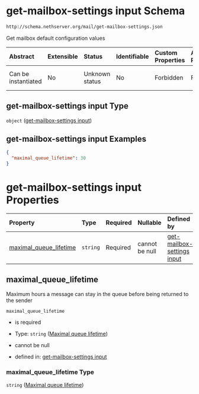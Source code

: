 # get-mailbox-settings input Schema

```txt
http://schema.nethserver.org/mail/get-mailbox-settings.json
```

Get mailbox default configuration values

| Abstract            | Extensible | Status         | Identifiable | Custom Properties | Additional Properties | Access Restrictions | Defined In                                                                         |
| :------------------ | :--------- | :------------- | :----------- | :---------------- | :-------------------- | :------------------ | :--------------------------------------------------------------------------------- |
| Can be instantiated | No         | Unknown status | No           | Forbidden         | Forbidden             | none                | [get-mailbox-settings.json](mail/get-mailbox-settings.json "open original schema") |

## get-mailbox-settings input Type

`object` ([get-mailbox-settings input](get-mailbox-settings.md))

## get-mailbox-settings input Examples

```json
{
  "maximal_queue_lifetime": 30
}
```

# get-mailbox-settings input Properties

| Property                                            | Type     | Required | Nullable       | Defined by                                                                                                                                                                               |
| :-------------------------------------------------- | :------- | :------- | :------------- | :--------------------------------------------------------------------------------------------------------------------------------------------------------------------------------------- |
| [maximal\_queue\_lifetime](#maximal_queue_lifetime) | `string` | Required | cannot be null | [get-mailbox-settings input](get-mailbox-settings-properties-maximal-queue-lifetime.md "http://schema.nethserver.org/mail/get-mailbox-settings.json#/properties/maximal_queue_lifetime") |

## maximal\_queue\_lifetime

Maximum hours a message can stay in the queue before being returned to the sender

`maximal_queue_lifetime`

* is required

* Type: `string` ([Maximal queue lifetime](get-mailbox-settings-properties-maximal-queue-lifetime.md))

* cannot be null

* defined in: [get-mailbox-settings input](get-mailbox-settings-properties-maximal-queue-lifetime.md "http://schema.nethserver.org/mail/get-mailbox-settings.json#/properties/maximal_queue_lifetime")

### maximal\_queue\_lifetime Type

`string` ([Maximal queue lifetime](get-mailbox-settings-properties-maximal-queue-lifetime.md))

